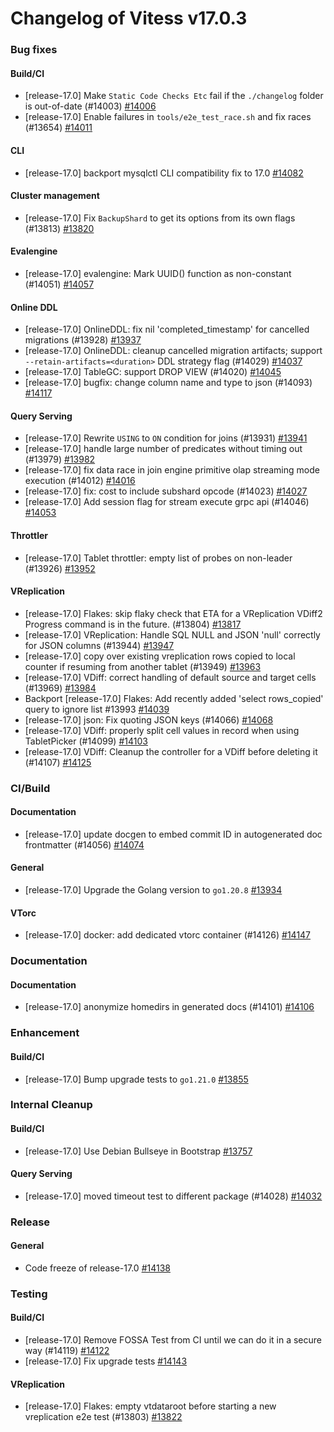 # Changelog of Vitess v17.0.3

### Bug fixes 
#### Build/CI
 * [release-17.0] Make `Static Code Checks Etc` fail if the `./changelog` folder is out-of-date (#14003) [#14006](https://github.com/vitessio/vitess/pull/14006)
 * [release-17.0] Enable failures in `tools/e2e_test_race.sh` and fix races (#13654) [#14011](https://github.com/vitessio/vitess/pull/14011) 
#### CLI
 * [release-17.0] backport mysqlctl CLI compatibility fix to 17.0 [#14082](https://github.com/vitessio/vitess/pull/14082) 
#### Cluster management
 * [release-17.0] Fix `BackupShard` to get its options from its own flags (#13813) [#13820](https://github.com/vitessio/vitess/pull/13820) 
#### Evalengine
 * [release-17.0] evalengine: Mark UUID() function as non-constant (#14051) [#14057](https://github.com/vitessio/vitess/pull/14057) 
#### Online DDL
 * [release-17.0] OnlineDDL: fix nil 'completed_timestamp' for cancelled migrations (#13928) [#13937](https://github.com/vitessio/vitess/pull/13937)
 * [release-17.0] OnlineDDL: cleanup cancelled migration artifacts; support `--retain-artifacts=<duration>` DDL strategy flag (#14029) [#14037](https://github.com/vitessio/vitess/pull/14037)
 * [release-17.0] TableGC: support DROP VIEW (#14020) [#14045](https://github.com/vitessio/vitess/pull/14045)
 * [release-17.0] bugfix: change column name and type to json (#14093) [#14117](https://github.com/vitessio/vitess/pull/14117) 
#### Query Serving
 * [release-17.0] Rewrite `USING` to `ON` condition for joins (#13931) [#13941](https://github.com/vitessio/vitess/pull/13941)
 * [release-17.0] handle large number of predicates without timing out (#13979) [#13982](https://github.com/vitessio/vitess/pull/13982)
 * [release-17.0] fix data race in join engine primitive olap streaming mode execution (#14012) [#14016](https://github.com/vitessio/vitess/pull/14016)
 * [release-17.0] fix: cost to include subshard opcode (#14023) [#14027](https://github.com/vitessio/vitess/pull/14027)
 * [release-17.0] Add session flag for stream execute grpc api (#14046) [#14053](https://github.com/vitessio/vitess/pull/14053) 
#### Throttler
 * [release-17.0] Tablet throttler: empty list of probes on non-leader (#13926) [#13952](https://github.com/vitessio/vitess/pull/13952) 
#### VReplication
 * [release-17.0] Flakes: skip flaky check that ETA for a VReplication VDiff2 Progress command is in the future. (#13804) [#13817](https://github.com/vitessio/vitess/pull/13817)
 * [release-17.0] VReplication: Handle SQL NULL and JSON 'null' correctly for JSON columns (#13944) [#13947](https://github.com/vitessio/vitess/pull/13947)
 * [release-17.0] copy over existing vreplication rows copied to local counter if resuming from another tablet (#13949) [#13963](https://github.com/vitessio/vitess/pull/13963)
 * [release-17.0] VDiff: correct handling of default source and target cells (#13969) [#13984](https://github.com/vitessio/vitess/pull/13984)
 * Backport [release-17.0]  Flakes: Add recently added 'select rows_copied' query to ignore list #13993 [#14039](https://github.com/vitessio/vitess/pull/14039)
 * [release-17.0] json: Fix quoting JSON keys (#14066) [#14068](https://github.com/vitessio/vitess/pull/14068)
 * [release-17.0] VDiff: properly split cell values in record when using TabletPicker (#14099) [#14103](https://github.com/vitessio/vitess/pull/14103)
 * [release-17.0] VDiff: Cleanup the controller for a VDiff before deleting it (#14107) [#14125](https://github.com/vitessio/vitess/pull/14125)
### CI/Build 
#### Documentation
 * [release-17.0] update docgen to embed commit ID in autogenerated doc frontmatter (#14056) [#14074](https://github.com/vitessio/vitess/pull/14074) 
#### General
 * [release-17.0] Upgrade the Golang version to `go1.20.8` [#13934](https://github.com/vitessio/vitess/pull/13934) 
#### VTorc
 * [release-17.0] docker: add dedicated vtorc container (#14126) [#14147](https://github.com/vitessio/vitess/pull/14147)
### Documentation 
#### Documentation
 * [release-17.0] anonymize homedirs in generated docs (#14101) [#14106](https://github.com/vitessio/vitess/pull/14106)
### Enhancement 
#### Build/CI
 * [release-17.0] Bump upgrade tests to `go1.21.0` [#13855](https://github.com/vitessio/vitess/pull/13855)
### Internal Cleanup 
#### Build/CI
 * [release-17.0] Use Debian Bullseye in Bootstrap [#13757](https://github.com/vitessio/vitess/pull/13757) 
#### Query Serving
 * [release-17.0] moved timeout test to different package (#14028) [#14032](https://github.com/vitessio/vitess/pull/14032)
### Release 
#### General
 * Code freeze of release-17.0 [#14138](https://github.com/vitessio/vitess/pull/14138)
### Testing 
#### Build/CI
 * [release-17.0] Remove FOSSA Test from CI until we can do it in a secure way (#14119) [#14122](https://github.com/vitessio/vitess/pull/14122)
 * [release-17.0] Fix upgrade tests [#14143](https://github.com/vitessio/vitess/pull/14143) 
#### VReplication
 * [release-17.0] Flakes: empty vtdataroot before starting a new vreplication e2e test (#13803) [#13822](https://github.com/vitessio/vitess/pull/13822)

